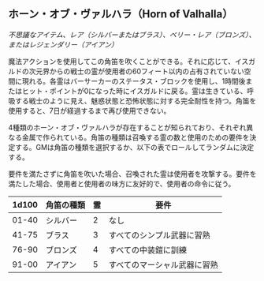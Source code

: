 ## ホーン・オブ・ヴァルハラ（Horn of Valhalla）
*不思議なアイテム、レア（シルバーまたはブラス）、ベリー・レア（ブロンズ）、またはレジェンダリー（アイアン）*

魔法アクションを使用してこの角笛を吹くことができる。それに応じて、イスガルドの次元界からの戦士の霊が使用者の60フィート以内の占有されていない空間に現れる。各霊はバーサーカーのステータス・ブロックを使用し、1時間後またはヒット・ポイントが0になった時にイスガルドに戻る。霊は生きている、呼吸する戦士のように見え、魅惑状態と恐怖状態に対する完全耐性を持つ。角笛を使用すると、7日が経過するまで再び使用できない。

4種類のホーン・オブ・ヴァルハラが存在することが知られており、それぞれ異なる金属で作られている。角笛の種類は召喚する霊の数と使用のための要件を決定する。GMは角笛の種類を選択するか、以下の表でロールしてランダムに決定する。

要件を満たさずに角笛を吹いた場合、召喚された霊は使用者を攻撃する。要件を満たした場合、使用者と使用者の味方に友好的で、使用者の命令に従う。

| 1d100 | 角笛の種類 | 霊 | 要件 |
|-------|------------|-----|------|
| 01-40 | シルバー | 2 | なし |
| 41-75 | ブラス | 3 | すべてのシンプル武器に習熟 |
| 76-90 | ブロンズ | 4 | すべての中装鎧に訓練 |
| 91-00 | アイアン | 5 | すべてのマーシャル武器に習熟 |